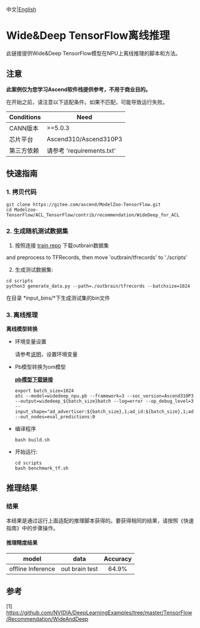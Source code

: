中文|[English](README_EN.md)

# Wide&Deep TensorFlow离线推理 

此链接提供Wide&Deep TensorFlow模型在NPU上离线推理的脚本和方法。

## 注意
**此案例仅为您学习Ascend软件栈提供参考，不用于商业目的。**

在开始之前，请注意以下适配条件。如果不匹配，可能导致运行失败。

| Conditions | Need |
| --- | --- |
| CANN版本 | >=5.0.3 |
| 芯片平台| Ascend310/Ascend310P3 |
| 第三方依赖| 请参考 'requirements.txt' |

## 快速指南

### 1. 拷贝代码

```shell
git clone https://gitee.com/ascend/ModelZoo-TensorFlow.git
cd Modelzoo-TensorFlow/ACL_TensorFlow/contrib/recommendation/WideDeep_for_ACL
```

### 2. 生成随机测试数据集

1. 按照连接 [train repo](https://github.com/NVIDIA/DeepLearningExamples/tree/master/TensorFlow/Recommendation/WideAndDeep) 下载outbrain数据集

and preprocess to TFRecords, then move 'outbrain/tfrecords' to './scripts'


2. 生成测试数据集:
```
cd scripts
python3 generate_data.py --path=./outbrain/tfrecords --batchsize=1024
```
在目录 *input_bins/*下生成测试集的bin文件

### 3. 离线推理

**离线模型转换**

- 环境变量设置

  请参考[说明](https://gitee.com/ascend/ModelZoo-TensorFlow/wikis/02.%E7%A6%BB%E7%BA%BF%E6%8E%A8%E7%90%86%E6%A1%88%E4%BE%8B/Ascend%E5%B9%B3%E5%8F%B0%E6%8E%A8%E7%90%86%E7%8E%AF%E5%A2%83%E5%8F%98%E9%87%8F%E8%AE%BE%E7%BD%AE?sort_id=6458719)，设置环境变量

- Pb模型转换为om模型

  [**pb模型下载链接**](https://modelzoo-train-atc.obs.cn-north-4.myhuaweicloud.com/003_Atc_Models/modelzoo/Research/recommendation/WideDeep_for_ACL/widedeep_npu.pb)

  ```
  export batch_size=1024
  atc --model=widedeep_npu.pb --framework=3 --soc_version=Ascend310P3 --output=widedeep_${batch_size}batch --log=error --op_debug_level=3 --input_shape="ad_advertiser:${batch_size},1;ad_id:${batch_size},1;ad_views_log_01scaled:${batch_size},1;doc_ad_category_id:${batch_size},3;doc_ad_days_since_published_log_01scaled:${batch_size},1;doc_ad_entity_id:${batch_size},6;doc_ad_publisher_id:${batch_size},1;doc_ad_source_id:${batch_size},1;doc_ad_topic_id:${batch_size},3;doc_event_category_id:${batch_size},3;doc_event_days_since_published_log_01scaled:${batch_size},1;doc_event_doc_ad_sim_categories_log_01scaled:${batch_size},1;doc_event_doc_ad_sim_entities_log_01scaled:${batch_size},1;doc_event_doc_ad_sim_topics_log_01scaled:${batch_size},1;doc_event_entity_id:${batch_size},6;doc_event_hour_log_01scaled:${batch_size},1;doc_event_id:${batch_size},1;doc_event_publisher_id:${batch_size},1;doc_event_source_id:${batch_size},1;doc_event_topic_id:${batch_size},3;doc_id:${batch_size},1;doc_views_log_01scaled:${batch_size},1;event_country:${batch_size},1;event_country_state:${batch_size},1;event_geo_location:${batch_size},1;event_hour:${batch_size},1;event_platform:${batch_size},1;event_weekend:${batch_size},1;pop_ad_id_conf:${batch_size},1;pop_ad_id_log_01scaled:${batch_size},1;pop_advertiser_id_conf:${batch_size},1;pop_advertiser_id_log_01scaled:${batch_size},1;pop_campain_id_conf_multipl_log_01scaled:${batch_size},1;pop_campain_id_log_01scaled:${batch_size},1;pop_category_id_conf:${batch_size},1;pop_category_id_log_01scaled:${batch_size},1;pop_document_id_conf:${batch_size},1;pop_document_id_log_01scaled:${batch_size},1;pop_entity_id_conf:${batch_size},1;pop_entity_id_log_01scaled:${batch_size},1;pop_publisher_id_conf:${batch_size},1;pop_publisher_id_log_01scaled:${batch_size},1;pop_source_id_conf:${batch_size},1;pop_source_id_log_01scaled:${batch_size},1;pop_topic_id_conf:${batch_size},1;pop_topic_id_log_01scaled:${batch_size},1;traffic_source:${batch_size},1;user_doc_ad_sim_categories_conf:${batch_size},1;user_doc_ad_sim_categories_log_01scaled:${batch_size},1;user_doc_ad_sim_entities_log_01scaled:${batch_size},1;user_doc_ad_sim_topics_conf:${batch_size},1;user_doc_ad_sim_topics_log_01scaled:${batch_size},1;user_has_already_viewed_doc:${batch_size},1;user_views_log_01scaled:${batch_size},1" --out_nodes=eval_predictions:0
  ```

- 编译程序

  ```
  bash build.sh
  ```

- 开始运行:

  ```
  cd scripts
  bash benchmark_tf.sh
  ```

## 推理结果

### 结果

本结果是通过运行上面适配的推理脚本获得的。要获得相同的结果，请按照《快速指南》中的步骤操作。

#### 推理精度结果

|       model       | **data**  |     Accuracy   |
| :---------------: | :-------: | :-------------: |
| offline Inference | out brain test | 64.9% |

## 参考
[1] https://github.com/NVIDIA/DeepLearningExamples/tree/master/TensorFlow/Recommendation/WideAndDeep
